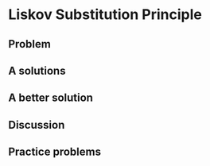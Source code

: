 # Liskov Substitution Principle
## Problem
## A solutions
## A better solution
## Discussion
## Practice problems